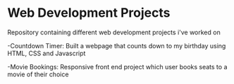 # Web Development Projects
Repository containing different web development projects i've worked on

-Countdown Timer: Built a webpage that counts down to my birthday using HTML, CSS and Javascript

-Movie Bookings: Responsive front end project which user books seats to a movie of their choice
